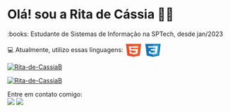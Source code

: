  # Olá! sou a Rita de Cássia 👩‍💻

   <div>
      :books: Estudante de Sistemas de Informação na       SPTech, desde jan/2023 <br/>
 
 :computer: Atualmente, utilizo essas linguagens: <img align="center" alt="Rita-HTML" height="30" width="40" src="https://raw.githubusercontent.com/devicons/devicon/master/icons/html5/html5-original.svg">
    <img align="center" alt="Rita-CSS" height="30" width="40" src="https://raw.githubusercontent.com/devicons/devicon/master/icons/css3/css3-original.svg">

   <div/>
  
 
[![Rita-de-CassiaB](https://github-readme-stats.vercel.app/api?username=Rita-de-CassiaB&layout=compact&theme=dracula)](https://github.com/Rita-de-CassiaB/github-readme-stats)
  
  [![Rita-de-CassiaB](https://github-readme-stats.vercel.app/api/top-langs/?username=Rita-de-CassiaB&layout=compact&theme=dracula)](https://github.com/Rita-de-CassiaB/github-readme-stats)
  
  
  <div>
   Entre em contato comigo: <br/>
  <a href = "mailto:rita.barbosa@sptech.school"><img src="https://img.shields.io/badge/-Gmail-%23333?style=for-the-badge&logo=gmail&logoColor=pink" target="_blank"></a> <a href="https://https://www.linkedin.com/in/rita-de-cassia-barbosa/" target="_blank"><img src="https://img.shields.io/badge/-LinkedIn-%230077B5?style=for-the-badge&logo=linkedin&logoColor=white" target="_blank"></a>
  <div/>
